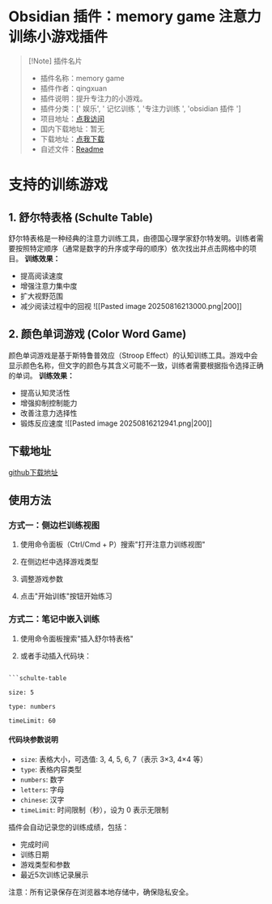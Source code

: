 # Obsidian 插件：memory game 注意力训练小游戏插件


> [!Note] 插件名片
> - 插件名称：memory game
> - 插件作者：qingxuan
> - 插件说明：提升专注力的小游戏。
> - 插件分类：[' 娱乐', ' 记忆训练 ', '专注力训练 ', 'obsidian 插件 ']
> - 项目地址：[点我访问](https://github.com/qingxuanlin-s/obsidian-memory-game)
> - 国内下载地址：暂无
> - 下载地址：[点我下载](https://github.com/user-attachments/files/21812290/memory-game.zip)
> - 自述文件：[Readme](https://ghproxy.net/https://github.com/qingxuanlin-s/obsidian-memory-game/blob/main/README.md)

# 支持的训练游戏
## 1. 舒尔特表格 (Schulte Table)
舒尔特表格是一种经典的注意力训练工具，由德国心理学家舒尔特发明。训练者需要按照特定顺序（通常是数字的升序或字母的顺序）依次找出并点击网格中的项目。
**训练效果：**
- 提高阅读速度
- 增强注意力集中度
- 扩大视野范围
- 减少阅读过程中的回视
  ![[Pasted image 20250816213000.png|200]]  

## 2. 颜色单词游戏 (Color Word Game)
颜色单词游戏是基于斯特鲁普效应（Stroop Effect）的认知训练工具。游戏中会显示颜色名称，但文字的颜色与其含义可能不一致，训练者需要根据指令选择正确的单词。
**训练效果：**
- 提高认知灵活性
- 增强抑制控制能力
- 改善注意力选择性
- 锻炼反应速度
![[Pasted image 20250816212941.png|200]]

## 下载地址
[github下载地址](https://github.com/user-attachments/files/21812290/memory-game.zip)

## 使用方法
### 方式一：侧边栏训练视图
  
1. 使用命令面板（Ctrl/Cmd + P）搜索"打开注意力训练视图"

2. 在侧边栏中选择游戏类型

3. 调整游戏参数

4. 点击"开始训练"按钮开始练习

  

### 方式二：笔记中嵌入训练

1. 使用命令面板搜索"插入舒尔特表格"

2. 或者手动插入代码块：
  

```

```schulte-table

size: 5

type: numbers

timeLimit: 60

```

#### 代码块参数说明
- `size`: 表格大小，可选值: 3, 4, 5, 6, 7（表示 3×3, 4×4 等）
- `type`: 表格内容类型
- `numbers`: 数字
- `letters`: 字母
- `chinese`: 汉字
- `timeLimit`: 时间限制（秒），设为 0 表示无限制
  



插件会自动记录您的训练成绩，包括：
- 完成时间
- 训练日期
- 游戏类型和参数
- 最近5次训练记录展示


注意：所有记录保存在浏览器本地存储中，确保隐私安全。


